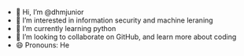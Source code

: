 - 👋 Hi, I’m @dhmjunior
- 👀 I’m interested in information security and machine leraning
- 🌱 I’m currently learning python
- 💞️ I’m looking to collaborate on GitHub, and learn more about coding
- 😄 Pronouns: He


<!---
dhmjunior/dhmjunior is a ✨ special ✨ repository because its `README.md` (this file) appears on your GitHub profile.
You can click the Preview link to take a look at your changes.
--->
